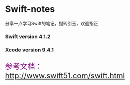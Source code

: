# Swift-notes
分享一点学习Swift的笔记，抛砖引玉，欢迎指正</br>
<h3>Swift version 4.1.2</h3>
<h3>Xcode version 9.4.1</h3>
<p style="font-size: 24px; color: purple">参考文档：<a href="http://www.swift51.com/swift.html" target="_blank">http://www.swift51.com/swift.html</a></p>
